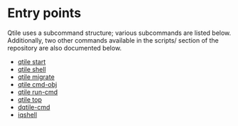 # Entry points

Qtile uses a subcommand structure; various subcommands are listed below.
Additionally, two other commands available in the scripts/ section of the
repository are also documented below.

- [qtile start](qtile-start.md)
- [qtile shell](qtile-shell.md)
- [qtile migrate](qtile-migrate.md)
- [qtile cmd-obj](qtile-cmd.md)
- [qtile run-cmd](qtile-run.md)
- [qtile top](qtile-top.md)
- [dqtile-cmd](dqtile-cmd.md)
- [iqshell](iqshell.md)

